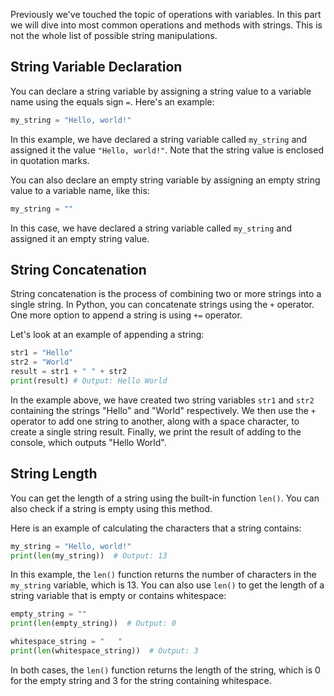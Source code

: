 Previously we've touched the topic of operations with variables. In this part we will dive into most common operations and methods with strings. This is not the whole list of possible string manipulations.

## String Variable Declaration

You can declare a string variable by assigning a string value to a variable name using the equals sign `=`. Here's an example:

```python
my_string = "Hello, world!"
```

In this example, we have declared a string variable called `my_string` and assigned it the value `"Hello, world!"`. Note that the string value is enclosed in quotation marks.

You can also declare an empty string variable by assigning an empty string value to a variable name, like this:

```python
my_string = ""
```

In this case, we have declared a string variable called `my_string` and assigned it an empty string value.

## String Concatenation

String concatenation is the process of combining two or more strings into a single string. In Python, you can concatenate strings using the `+` operator. One more option to append a string is using `+=` operator.

Let's look at an example of appending a string:

```python
str1 = "Hello"
str2 = "World"
result = str1 + " " + str2
print(result) # Output: Hello World
```

In the example above, we have created two string variables `str1` and `str2` containing the strings "Hello" and "World" respectively. We then use the `+` operator to add one string to another, along with a space character, to create a single string result. Finally, we print the result of adding to the console, which outputs "Hello World".

## String Length

You can get the length of a string using the built-in function `len()`. You can also check if a string is empty using this method.

Here is an example of calculating the characters that a string contains:

```python
my_string = "Hello, world!"
print(len(my_string))  # Output: 13
```

In this example, the `len()` function returns the number of characters in the `my_string` variable, which is 13. You can also use `len()` to get the length of a string variable that is empty or contains whitespace:

```python
empty_string = ""
print(len(empty_string))  # Output: 0

whitespace_string = "   "
print(len(whitespace_string))  # Output: 3
```

In both cases, the `len()` function returns the length of the string, which is 0 for the empty string and 3 for the string containing whitespace.
